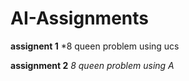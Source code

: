 # AI-Assignments
__assignent 1__
*8 queen problem using ucs

__assignment 2__
*8 queen problem using A*
